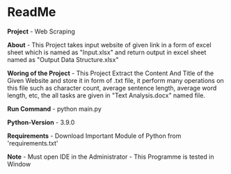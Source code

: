 
# ReadMe

**Project** - Web Scraping

**About** - This Project takes input website of given link in a form of excel sheet which is named as "Input.xlsx" and return output in excel sheet named as "Output Data Structure.xlsx"

**Woring of the Project** - This Project Extract the Content And Title of the Given Website and store it in form of .txt file, it perform many operations on this file such as character count, average sentence length, average word length, etc, the all tasks are given in "Text Analysis.docx" named file.

**Run Command** - python main.py

**Python-Version** - 3.9.0

**Requirements** - Download Important Module of Python from 'requirements.txt'

**Note** - Must open IDE in the Administrator
         - This Programme is tested in Window

